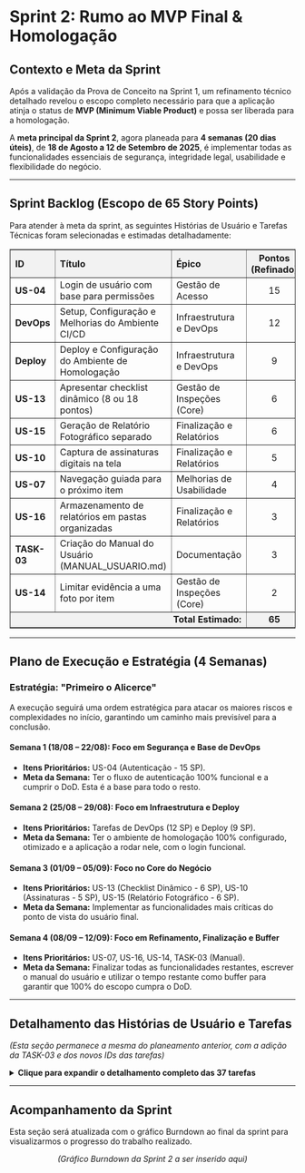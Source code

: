 <h1 id="sprint-2">Sprint 2: Rumo ao MVP Final & Homologação</h1>

<h2 id="contexto">Contexto e Meta da Sprint</h2>
<p>
    Após a validação da Prova de Conceito na Sprint 1, um refinamento técnico detalhado revelou o escopo completo necessário para que a aplicação atinja o status de <strong>MVP (Minimum Viable Product)</strong> e possa ser liberada para a homologação.
</p>
<p>
    A <strong>meta principal da Sprint 2</strong>, agora planeada para <strong>4 semanas (20 dias úteis)</strong>, de <strong>18 de Agosto a 12 de Setembro de 2025</strong>, é implementar todas as funcionalidades essenciais de segurança, integridade legal, usabilidade e flexibilidade do negócio.
</p>

<hr>

<h2 id="sprint-backlog">Sprint Backlog (Escopo de 65 Story Points)</h2>
<p>
    Para atender à meta da sprint, as seguintes Histórias de Usuário e Tarefas Técnicas foram selecionadas e estimadas detalhadamente:
</p>
<table border="1" cellpadding="10" cellspacing="0" width="100%">
    <thead>
        <tr bgcolor="#f2f2f2">
            <th align="left"><b>ID</b></th>
            <th align="left"><b>Título</b></th>
            <th align="left"><b>Épico</b></th>
            <th align="center"><b>Pontos (Refinado)</b></th>
        </tr>
    </thead>
    <tbody>
        <tr>
            <td><strong>US-04</strong></td>
            <td>Login de usuário com base para permissões</td>
            <td>Gestão de Acesso</td>
            <td align="center">15</td>
        </tr>
        <tr>
            <td><strong>DevOps</strong></td>
            <td>Setup, Configuração e Melhorias do Ambiente CI/CD</td>
            <td>Infraestrutura e DevOps</td>
            <td align="center">12</td>
        </tr>
        <tr>
            <td><strong>Deploy</strong></td>
            <td>Deploy e Configuração do Ambiente de Homologação</td>
            <td>Infraestrutura e DevOps</td>
            <td align="center">9</td>
        </tr>
        <tr>
            <td><strong>US-13</strong></td>
            <td>Apresentar checklist dinâmico (8 ou 18 pontos)</td>
            <td>Gestão de Inspeções (Core)</td>
            <td align="center">6</td>
        </tr>
        <tr>
            <td><strong>US-15</strong></td>
            <td>Geração de Relatório Fotográfico separado</td>
            <td>Finalização e Relatórios</td>
            <td align="center">6</td>
        </tr>
        <tr>
            <td><strong>US-10</strong></td>
            <td>Captura de assinaturas digitais na tela</td>
            <td>Finalização e Relatórios</td>
            <td align="center">5</td>
        </tr>
        <tr>
            <td><strong>US-07</strong></td>
            <td>Navegação guiada para o próximo item</td>
            <td>Melhorias de Usabilidade</td>
            <td align="center">4</td>
        </tr>
        <tr>
            <td><strong>US-16</strong></td>
            <td>Armazenamento de relatórios em pastas organizadas</td>
            <td>Finalização e Relatórios</td>
            <td align="center">3</td>
        </tr>
        <tr>
            <td><strong>TASK-03</strong></td>
            <td>Criação do Manual do Usuário (MANUAL_USUARIO.md)</td>
            <td>Documentação</td>
            <td align="center">3</td>
        </tr>
        <tr>
            <td><strong>US-14</strong></td>
            <td>Limitar evidência a uma foto por item</td>
            <td>Gestão de Inspeções (Core)</td>
            <td align="center">2</td>
        </tr>
        <tr bgcolor="#f2f2f2">
            <td colspan="3" align="right"><b>Total Estimado:</b></td>
            <td align="center"><b>65</b></td>
        </tr>
    </tbody>
</table>

<hr>

<h2 id="plano-execucao">Plano de Execução e Estratégia (4 Semanas)</h2>

<h3>Estratégia: "Primeiro o Alicerce"</h3>
<p>
    A execução seguirá uma ordem estratégica para atacar os maiores riscos e complexidades no início, garantindo um caminho mais previsível para a conclusão.
</p>

<h4>Semana 1 (18/08 – 22/08): Foco em Segurança e Base de DevOps</h4>
<ul>
    <li><strong>Itens Prioritários:</strong> US-04 (Autenticação - 15 SP).</li>
    <li><strong>Meta da Semana:</strong> Ter o fluxo de autenticação 100% funcional e a cumprir o DoD. Esta é a base para todo o resto.</li>
</ul>

<h4>Semana 2 (25/08 – 29/08): Foco em Infraestrutura e Deploy</h4>
<ul>
    <li><strong>Itens Prioritários:</strong> Tarefas de DevOps (12 SP) e Deploy (9 SP).</li>
    <li><strong>Meta da Semana:</strong> Ter o ambiente de homologação 100% configurado, otimizado e a aplicação a rodar nele, com o login funcional.</li>
</ul>

<h4>Semana 3 (01/09 – 05/09): Foco no Core do Negócio</h4>
<ul>
    <li><strong>Itens Prioritários:</strong> US-13 (Checklist Dinâmico - 6 SP), US-10 (Assinaturas - 5 SP), US-15 (Relatório Fotográfico - 6 SP).</li>
    <li><strong>Meta da Semana:</strong> Implementar as funcionalidades mais críticas do ponto de vista do usuário final.</li>
</ul>

<h4>Semana 4 (08/09 – 12/09): Foco em Refinamento, Finalização e Buffer</h4>
<ul>
    <li><strong>Itens Prioritários:</strong> US-07, US-16, US-14, TASK-03 (Manual).</li>
    <li><strong>Meta da Semana:</strong> Finalizar todas as funcionalidades restantes, escrever o manual do usuário e utilizar o tempo restante como buffer para garantir que 100% do escopo cumpra o DoD.</li>
</ul>

<hr>

<h2 id="detalhamento-us">Detalhamento das Histórias de Usuário e Tarefas</h2>
<p>
    <em>(Esta seção permanece a mesma do planeamento anterior, com a adição da TASK-03 e dos novos IDs das tarefas)</em>
</p>
<details>
    <summary><strong>Clique para expandir o detalhamento completo das 37 tarefas</strong></summary>
    <br>
<table border="1" cellpadding="8" cellspacing="0" width="100%">
<thead>
<tr bgcolor="#f2f2f2">
<th align="left">US/Grupo Pai</th>
<th align="left">ID da Task</th>
<th align="left">Título da Task</th>
<th align="center">Pontos (SP)</th>
</tr>
</thead>
<tbody>
<tr>
<td valign="top" rowspan="8"><strong>US-04</strong> (15 SP)</td>
<td>TASK-23</td><td><code>[BD]</code> Estrutura da Tabela de Usuários</td><td align="center">1</td>
</tr>
<tr><td>TASK-24</td><td><code>[BE]</code> Implementação do Módulo de Autenticação</td><td align="center">3</td></tr>
<tr><td>TASK-25</td><td><code>[BE]</code> Criação do Endpoint de Login</td><td align="center">2</td></tr>
<tr><td>TASK-26</td><td><code>[BE]</code> Proteção de Rotas com Guard</td><td align="center">2</td></tr>
<tr><td>TASK-27</td><td><code>[FE]</code> Desenvolvimento da Página de Login</td><td align="center">2</td></tr>
<tr><td>TASK-28</td><td><code>[FE]</code> Criação da Store de Autenticação (Pinia)</td><td align="center">2</td></tr>
<tr><td>TASK-29</td><td><code>[FE]</code> Implementação da Proteção de Rotas</td><td align="center">2</td></tr>
<tr><td>TASK-30</td><td><code>[Test]</code> Teste E2E do Fluxo de Login</td><td align="center">1</td></tr>
<tr>
<td valign="top" rowspan="3"><strong>US-13</strong> (6 SP)</td>
<td>TASK-31</td><td><code>[BD]</code> Refatorar Status do Checklist (Remover N/A)</td><td align="center">1</td>
</tr>
<tr><td>TASK-32</td><td><code>[BE]</code> Implementar Lógica de Criação de Checklist Dinâmico</td><td align="center">3</td></tr>
<tr><td>TASK-33</td><td><code>[FE]</code> Adaptar Tela do Checklist para Itens Dinâmicos</td><td align="center">2</td></tr>
<tr>
<td valign="top" rowspan="4"><strong>US-15</strong> (6 SP)</td>
<td>TASK-34</td><td><code>[BE]</code> Criar Lógica para Coleta de Evidências Ordenadas</td><td align="center">1</td>
</tr>
<tr><td>TASK-35</td><td><code>[BE]</code> Desenvolver Serviço de Geração de PDF Fotográfico</td><td align="center">3</td></tr>
<tr><td>TASK-36</td><td><code>[BE]</code> Criar Endpoint para o Relatório Fotográfico</td><td align="center">1</td></tr>
<tr><td>TASK-37</td><td><code>[FE]</code> Adicionar Botão de Download na Interface</td><td align="center">1</td></tr>
<tr>
<td valign="top" rowspan="3"><strong>US-16</strong> (3 SP)</td>
<td>TASK-38</td><td><code>[BE]</code> Criar/Abstrair Serviço de Gerenciamento de Arquivos</td><td align="center">1</td>
</tr>
<tr><td>TASK-39</td><td><code>[BE]</code> Implementar Armazenamento do Relatório Principal</td><td align="center">1</td></tr>
<tr><td>TASK-40</td><td><code>[BE]</code> Implementar Armazenamento do Relatório Fotográfico</td><td align="center">1</td></tr>
<tr>
<td valign="top" rowspan="3"><strong>US-10</strong> (5 SP)</td>
<td>TASK-41</td><td><code>[FE]</code> Desenvolver/Integrar Componente de Assinatura</td><td align="center">2</td>
</tr>
<tr><td>TASK-42</td><td><code>[FE]</code> Integrar Componentes na Tela de Finalização</td><td align="center">1</td></tr>
<tr><td>TASK-43</td><td><code>[BE]</code> Adaptar API para Receber e Salvar Assinaturas</td><td align="center">2</td></tr>
<tr>
<td valign="top" rowspan="2"><strong>US-07</strong> (4 SP)</td>
<td>TASK-46</td><td><code>[FE]</code> Estender Store Pinia com Lógica de Itens Pendentes</td><td align="center">2</td>
</tr>
<tr><td>TASK-47</td><td><code>[FE]</code> Implementar Navegação Guiada na Interface</td><td align="center">2</td></tr>
<tr>
<td valign="top" rowspan="2"><strong>US-14</strong> (2 SP)</td>
<td>TASK-48</td><td><code>[BE]</code> Implementar Validação de Limite de Evidência</td><td align="center">1</td>
</tr>
<tr><td>TASK-49</td><td><code>[FE]</code> Adaptar Interface de Upload de Evidência</td><td align="center">1</td></tr>
<tr>
<td valign="top" rowspan="5"><strong>DevOps</strong> (12 SP)</td>
<td>TASK-50</td><td><code>[DevOps]</code> Corrigir o Ambiente de Build do Frontend</td><td align="center">3</td>
</tr>
<tr><td>TASK-51</td><td><code>[DevOps]</code> Otimizar Dockerfile do Backend (Slim + Puppeteer)</td><td align="center">2</td></tr>
<tr><td>TASK-52</td><td><code>[DevOps]</code> Manutenção dos Ambientes docker-compose de Dev</td><td align="center">2</td></tr>
<tr><td>TASK-53</td><td><code>[DevOps]</code> Criar Ambiente de Integração com Nginx</td><td align="center">3</td></tr>
<tr><td>TASK-54</td><td><code>[DevOps]</code> Integrar Suite de Testes E2E ao Ambiente de Integração</td><td align="center">2</td></tr>
<tr>
<td valign="top" rowspan="4"><strong>Deploy</strong> (9 SP)</td>
<td>TASK-55</td><td><code>[Deploy]</code> Configuração do IIS para o Backend (Node.js)</td><td align="center">3</td>
</tr>
<tr><td>TASK-56</td><td><code>[Deploy]</code> Configuração do IIS para o Frontend (Vue SPA)</td><td align="center">2</td></tr>
<tr><td>TASK-57</td><td><code>[Deploy]</code> Implementação do Fluxo de Atualização via Git</td><td align="center">3</td></tr>
<tr><td>TASK-58</td><td><code>[QA]</code> Validação e Teste de Fumaça do Ambiente Completo</td><td align="center">1</td></tr>
<tr>
<td><strong>Docs</strong> (3 SP)</td>
<td>TASK-59</td><td><code>[DOC]</code> Criação do Manual do Usuário</td><td align="center">3</td>
</tr>
</tbody>
</table>
</details>

<hr>
<h2 id="acompanhamento">Acompanhamento da Sprint</h2>
<p>
    Esta seção será atualizada com o gráfico Burndown ao final da sprint para visualizarmos o progresso do trabalho
    realizado.
</p>
<div align="center">
    <p><em>(Gráfico Burndown da Sprint 2 a ser inserido aqui)</em></p>
</div>
